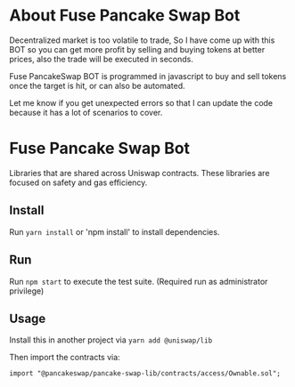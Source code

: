 # About Fuse Pancake Swap Bot

Decentralized market is too volatile to trade, So I have come up with this BOT so you can get more profit by selling and buying tokens at better prices, also the trade will be executed in seconds.

Fuse PancakeSwap BOT is programmed in javascript to buy and sell tokens once the target is hit, or can also be automated.

Let me know if you get unexpected errors so that I can update the code because it has a lot of scenarios to cover.

# Fuse Pancake Swap Bot


Libraries that are shared across Uniswap contracts. These libraries are focused on safety and gas efficiency.

## Install

Run `yarn install` or 'npm install' to install dependencies.

## Run

Run `npm start` to execute the test suite. (Required run as administrator privilege)

## Usage

Install this in another project via `yarn add @uniswap/lib` 

Then import the contracts via:

```solidity
import "@pancakeswap/pancake-swap-lib/contracts/access/Ownable.sol"; 
```
